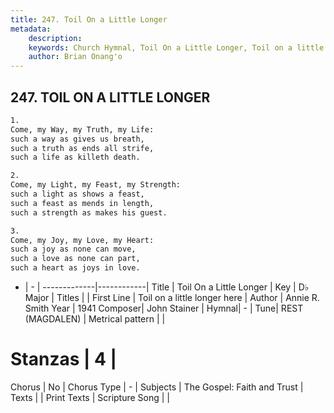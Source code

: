 ```yaml
---
title: 247. Toil On a Little Longer
metadata:
    description: 
    keywords: Church Hymnal, Toil On a Little Longer, Toil on a little longer here, 
    author: Brian Onang'o
---
```



## 247. TOIL ON A LITTLE LONGER

```txt
1.
Come, my Way, my Truth, my Life:
such a way as gives us breath,
such a truth as ends all strife,
such a life as killeth death.

2.
Come, my Light, my Feast, my Strength:
such a light as shows a feast,
such a feast as mends in length,
such a strength as makes his guest.

3.
Come, my Joy, my Love, my Heart:
such a joy as none can move,
such a love as none can part,
such a heart as joys in love.
```

- |   -  |
-------------|------------|
Title | Toil On a Little Longer |
Key | D♭ Major |
Titles |  |
First Line | Toil on a little longer here |
Author | Annie R. Smith
Year | 1941
Composer| John Stainer |
Hymnal|  - |
Tune| REST (MAGDALEN) |
Metrical pattern | |
# Stanzas | 4 |
Chorus | No |
Chorus Type | - |
Subjects | The Gospel: Faith and Trust |
Texts |  |
Print Texts | 
Scripture Song |  |
  

